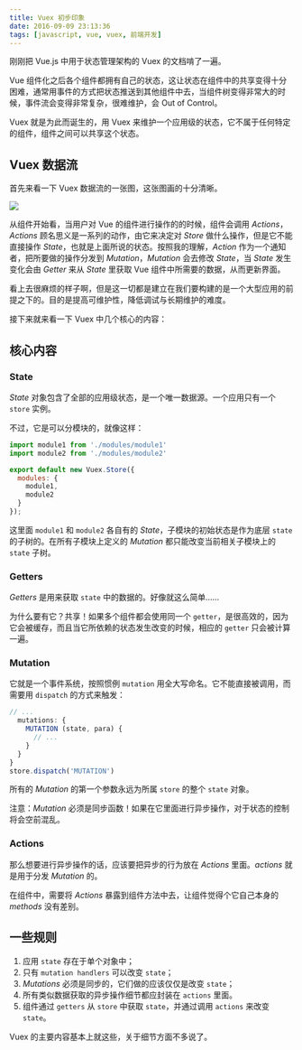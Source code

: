 ```yaml
---
title: Vuex 初步印象
date: 2016-09-09 23:13:36
tags: [javascript, vue, vuex, 前端开发]
---
```

刚刚把 Vue.js 中用于状态管理架构的 Vuex 的文档啃了一遍。

Vue 组件化之后各个组件都拥有自己的状态，这让状态在组件中的共享变得十分困难，通常用事件的方式把状态推送到其他组件中去，当组件树变得非常大的时候，事件流会变得非常复杂，很难维护，会 Out of Control。

Vuex 就是为此而诞生的，用 Vuex 来维护一个应用级的状态，它不属于任何特定的组件，组件之间可以共享这个状态。

## Vuex 数据流

首先来看一下 Vuex 数据流的一张图，这张图画的十分清晰。

![](http://vuex.vuejs.org/zh-cn/vuex.png)

从组件开始看，当用户对 Vue 的组件进行操作的的时候，组件会调用 *Actions*，*Actions* 顾名思义是一系列的动作，由它来决定对 *Store* 做什么操作，但是它不能直接操作 *State*，也就是上面所说的状态。按照我的理解，*Action* 作为一个通知者，把所要做的操作分发到 *Mutation*，*Mutation* 会去修改 *State*，当 *State* 发生变化会由 *Getter* 来从 *State* 里获取 Vue 组件中所需要的数据，从而更新界面。

看上去很麻烦的样子啊，但是这一切都是建立在我们要构建的是一个大型应用的前提之下的。目的是提高可维护性，降低调试与长期维护的难度。

接下来就来看一下 Vuex 中几个核心的内容：

## 核心内容

### State

*State* 对象包含了全部的应用级状态，是一个唯一数据源。一个应用只有一个 `store` 实例。

不过，它是可以分模块的，就像这样：

``` javascript
import module1 from './modules/module1'
import module2 from './modules/module2'

export default new Vuex.Store({
  modules: {
    module1,
    module2
  }
});
```

这里面 `module1` 和 `module2` 各自有的 *State*，子模块的初始状态是作为底层 `state` 的子树的。在所有子模块上定义的 *Mutation* 都只能改变当前相关子模块上的 `state` 子树。

### Getters

*Getters* 是用来获取 `state` 中的数据的。好像就这么简单……

为什么要有它？共享！如果多个组件都会使用同一个 `getter`，是很高效的，因为它会被缓存，而且当它所依赖的状态发生改变的时候，相应的 `getter` 只会被计算一遍。

### Mutation

它就是一个事件系统，按照惯例 `mutation` 用全大写命名。它不能直接被调用，而需要用 `dispatch` 的方式来触发：

``` javascript
// ...
  mutations: {
    MUTATION (state, para) {
      // ...
    }
  }
}
store.dispatch('MUTATION')
```
所有的 *Mutation* 的第一个参数永远为所属 `store` 的整个 `state` 对象。

注意：*Mutation* 必须是同步函数！如果在它里面进行异步操作，对于状态的控制将会空前混乱。

### Actions

那么想要进行异步操作的话，应该要把异步的行为放在 *Actions* 里面。*actions* 就是用于分发 *Mutation* 的。

在组件中，需要将 *Actions* 暴露到组件方法中去，让组件觉得个它自己本身的 *methods* 没有差别。

## 一些规则

1. 应用 `state` 存在于单个对象中；
2. 只有 `mutation handlers` 可以改变 `state`；
3. *Mutations* 必须是同步的，它们做的应该仅仅是改变 `state`；
4. 所有类似数据获取的异步操作细节都应封装在 `actions` 里面。
5. 组件通过 `getters` 从 `store` 中获取 `state`，并通过调用 `actions` 来改变 `state`。

Vuex 的主要内容基本上就这些，关于细节方面不多说了。